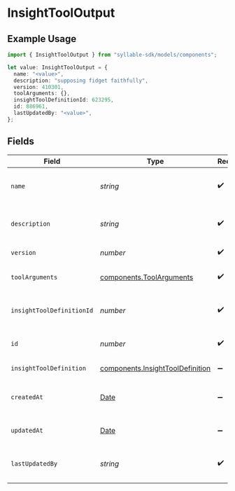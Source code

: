 # InsightToolOutput

## Example Usage

```typescript
import { InsightToolOutput } from "syllable-sdk/models/components";

let value: InsightToolOutput = {
  name: "<value>",
  description: "supposing fidget faithfully",
  version: 410301,
  toolArguments: {},
  insightToolDefinitionId: 623295,
  id: 886961,
  lastUpdatedBy: "<value>",
};
```

## Fields

| Field                                                                                         | Type                                                                                          | Required                                                                                      | Description                                                                                   |
| --------------------------------------------------------------------------------------------- | --------------------------------------------------------------------------------------------- | --------------------------------------------------------------------------------------------- | --------------------------------------------------------------------------------------------- |
| `name`                                                                                        | *string*                                                                                      | :heavy_check_mark:                                                                            | Human readable name of Insight Tool                                                           |
| `description`                                                                                 | *string*                                                                                      | :heavy_check_mark:                                                                            | Text description of Insight Tool                                                              |
| `version`                                                                                     | *number*                                                                                      | :heavy_check_mark:                                                                            | Version of Insight Tool                                                                       |
| `toolArguments`                                                                               | [components.ToolArguments](../../models/components/toolarguments.md)                          | :heavy_check_mark:                                                                            | Arguments for Insight Tool                                                                    |
| `insightToolDefinitionId`                                                                     | *number*                                                                                      | :heavy_check_mark:                                                                            | Unique ID for Insight Tool Definition                                                         |
| `id`                                                                                          | *number*                                                                                      | :heavy_check_mark:                                                                            | Unique ID for Insight Tool                                                                    |
| `insightToolDefinition`                                                                       | [components.InsightToolDefinition](../../models/components/insighttooldefinition.md)          | :heavy_minus_sign:                                                                            | Insight Tool Definition                                                                       |
| `createdAt`                                                                                   | [Date](https://developer.mozilla.org/en-US/docs/Web/JavaScript/Reference/Global_Objects/Date) | :heavy_minus_sign:                                                                            | Timestamp of Insight Tool creation                                                            |
| `updatedAt`                                                                                   | [Date](https://developer.mozilla.org/en-US/docs/Web/JavaScript/Reference/Global_Objects/Date) | :heavy_minus_sign:                                                                            | Timestamp of Insight Tool update                                                              |
| `lastUpdatedBy`                                                                               | *string*                                                                                      | :heavy_check_mark:                                                                            | User who last updated Insight Tool                                                            |